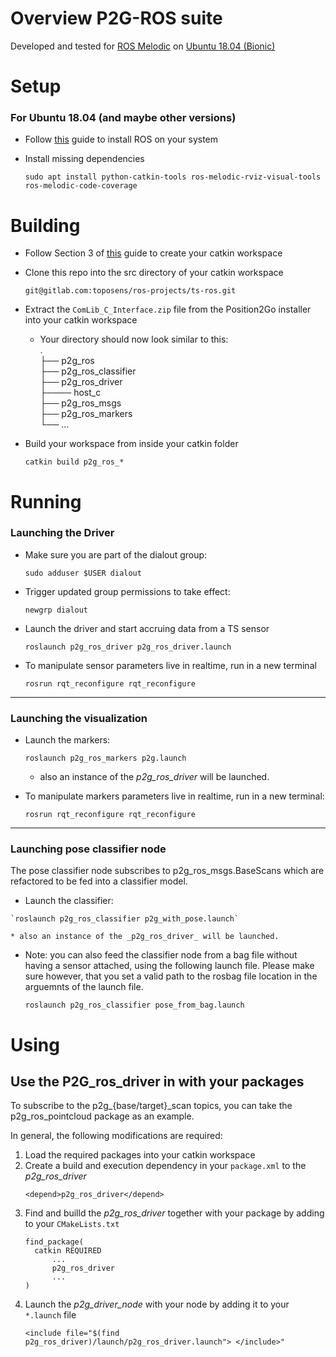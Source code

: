 # Overview P2G-ROS suite

Developed and tested for [ROS Melodic](http://wiki.ros.org/melodic) on [Ubuntu 18.04 (Bionic)](http://releases.ubuntu.com/18.04/)


# Setup

### For Ubuntu 18.04 (and maybe other versions)

 *  Follow [this](http://wiki.ros.org/melodic/Installation/Ubuntu) guide to install ROS on your system
 
 *  Install missing dependencies
    
    `sudo apt install python-catkin-tools ros-melodic-rviz-visual-tools ros-melodic-code-coverage`


# Building

 *  Follow Section 3 of [this](http://wiki.ros.org/ROS/Tutorials/InstallingandConfiguringROSEnvironment) guide to create your catkin workspace

 *  Clone this repo into the src directory of your catkin workspace
    
    `git@gitlab.com:toposens/ros-projects/ts-ros.git`
    
 * Extract the `ComLib_C_Interface.zip` file from the Position2Go installer into your catkin workspace
    * Your directory should now look similar to this:  
         .  
         ├── p2g_ros  
         ├── p2g_ros_classifier  
         ├── p2g_ros_driver  
         ├──── host_c  
         ├── p2g_ros_msgs  
         ├── p2g_ros_markers  
         └── ...        

    

 *  Build your workspace from inside your catkin folder

    `catkin build p2g_ros_*`


# Running

### Launching the Driver

 *  Make sure you are part of the dialout group:
 
    `sudo adduser $USER dialout`
 
 *  Trigger updated group permissions to take effect:

    `newgrp dialout`

 *  Launch the driver and start accruing data from a TS sensor
 
    `roslaunch p2g_ros_driver p2g_ros_driver.launch`
 
 *  To manipulate sensor parameters live in realtime, run in a new terminal

    `rosrun rqt_reconfigure rqt_reconfigure`
 
---
### Launching the visualization
 
 *  Launch the markers:

    `roslaunch p2g_ros_markers p2g.launch`
    
    * also an instance of the _p2g_ros_driver_ will be launched.

 *  To manipulate markers parameters live in realtime, run in a new terminal:
 
    `rosrun rqt_reconfigure rqt_reconfigure`
---    
### Launching pose classifier node
The pose classifier node subscribes to p2g_ros_msgs.BaseScans which are refactored to be fed into a classifier model.
  *  Launch the classifier:
  
    `roslaunch p2g_ros_classifier p2g_with_pose.launch`  
    
    * also an instance of the _p2g_ros_driver_ will be launched.
  
  * Note: you can also feed the classifier node from a bag file without having a sensor attached, using the following launch file. Please make sure however, that you set a valid path to the rosbag file location in the arguemnts of the launch file.

    `roslaunch p2g_ros_classifier pose_from_bag.launch`


# Using
## Use the P2G_ros_driver in with your packages

To subscribe to the p2g_{base/target}_scan topics, you can take the p2g_ros_pointcloud package as an example.

In general, the following modifications are required:
1. Load the required packages into your catkin workspace
1. Create a build and execution dependency in your `package.xml` to the _p2g_ros_driver_
      ~~~~
     <depend>p2g_ros_driver</depend>
      ~~~~
1. Find and builld the _p2g_ros_driver_ together with your package by adding to your `CMakeLists.txt`
    ~~~~
    find_package(
      catkin REQUIRED 
          ... 
          p2g_ros_driver 
          ...
    )
    ~~~~
1. Launch the _p2g_driver_node_ with your node by adding it to your `*.launch` file
    ~~~~
    <include file="$(find p2g_ros_driver)/launch/p2g_ros_driver.launch"> </include>"
     ~~~~
